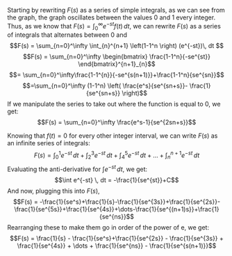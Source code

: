 Starting by rewriting $F(s)$ as a series of simple integrals, as we can see from the graph, the graph oscillates between the values 0 and 1 every integer. Thus, as we know that $F(s) = \int_{0}^{\infty} e^{-st}f(t) \, dt$, we can rewrite $F(s)$ as a series of integrals that alternates between 0 and 
$$F(s) = \sum_{n=0}^\infty \int_{n}^{n+1} \left(1-1^n \right) (e^{-st})\, dt $$
$$F(s) = \sum_{n=0}^\infty \begin{bmatrix}
\frac{1-1^n}{-se^{st}}
\end{bmatrix}^{n+1}_{n}$$
$$= \sum_{n=0}^\infty\frac{1-1^{n}}{-se^{s(n+1)}}+\frac{1-1^n}{se^{sn}}$$
$$=\sum_{n=0}^\infty (1-1^n) \left( \frac{e^s}{se^{sn+s}}- \frac{1}{se^{sn+s}} \right)$$
If we manipulate the series to take out where the function is equal to 0, we get:
$$F(s) = \sum_{n=0}^\infty \frac{e^s-1}{se^{2sn+s}}$$

Knowing that $f(t) = 0$ for every other integer interval, we can write $F(s)$ as an infinite series of integrals:
$$F(s) = \int_{0}^{1} e^{-st} \, dt  + \int_{2}^{3} e^{-st} \, dt + \int_{4}^{5} e^{-st} \, dt +\dots + \int_{n}^{n+1} e^{-st} \, dt $$
Evaluating the anti-derivative for $\int e^{-st} \, dt$, we get:
$$\int e^{-st} \, dt  = -\frac{1}{se^{st}}+C$$
And now, plugging this into $F(s)$,
$$F(s) = -\frac{1}{se^s}+\frac{1}{s}-\frac{1}{se^{3s}}+\frac{1}{se^{2s}}-\frac{1}{se^{5s}}+\frac{1}{se^{4s}}+\dots-\frac{1}{se^{(n+1)s}}+\frac{1}{se^{ns}}$$
Rearranging these to make them go in order of the power of e, we get:
$$F(s) = \frac{1}{s} - \frac{1}{se^s}+\frac{1}{se^{2s}} - \frac{1}{se^{3s}} + \frac{1}{se^{4s}} + \dots + \frac{1}{se^{ns}} - \frac{1}{se^{s(n+1)}}$$